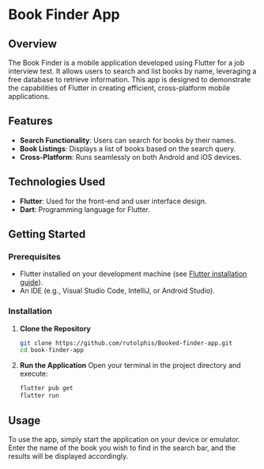 
# Book Finder App

## Overview
The Book Finder is a mobile application developed using Flutter for a job interview test. It allows users to search and list books by name, leveraging a free database to retrieve information. This app is designed to demonstrate the capabilities of Flutter in creating efficient, cross-platform mobile applications.

## Features
- **Search Functionality**: Users can search for books by their names.
- **Book Listings**: Displays a list of books based on the search query.
- **Cross-Platform**: Runs seamlessly on both Android and iOS devices.

## Technologies Used
- **Flutter**: Used for the front-end and user interface design.
- **Dart**: Programming language for Flutter.

## Getting Started

### Prerequisites
- Flutter installed on your development machine (see [Flutter installation guide](https://flutter.dev/docs/get-started/install)).
- An IDE (e.g., Visual Studio Code, IntelliJ, or Android Studio).

### Installation

1. **Clone the Repository**
   ```bash
   git clone https://github.com/rutolphis/Booked-finder-app.git
   cd book-finder-app
   ```

2. **Run the Application**
   Open your terminal in the project directory and execute:
   ```bash
   flutter pub get
   flutter run
   ```

## Usage
To use the app, simply start the application on your device or emulator. Enter the name of the book you wish to find in the search bar, and the results will be displayed accordingly.


